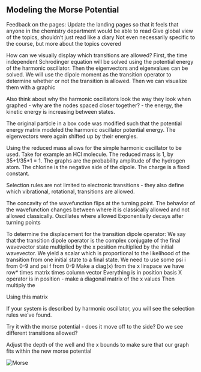 ## Modeling the Morse Potential 
Feedback on the pages: 
Update the landing pages so that it feels that anyone in the chemistry department would be able to read
Give global view of the topics, shouldn’t just read like a diary
Not even necessarily specific to the course, but more about the topics covered 

How can we visually display which transitions are allowed? 
First, the time independent Schrodinger equation will be solved using the potential energy of the harmonic oscillator. Then the eigenvectors and eigenvalues can be solved. 
We will use the dipole moment as the transition operator to determine whether or not the transition is allowed. 
Then we can visualize them with a graphic 

Also think about why the harmonic oscillators look the way they look when graphed - why are the nodes spaced closer together? - the energy, the kinetic energy is increasing between states. 

The original particle in a box code was modified such that the potential energy matrix modeled the harmonic oscillator potential energy. The eigenvectors were again shifted up by their energies. 


Using the reduced mass allows for the simple harmonic oscillator to be used. Take for example an HCl molecule. The reduced mass is 1, by 35+1/35*1 = 1. The graphs are the probability amplitude of the hydrogen atom. The chlorine is the negative side of the dipole. The charge is a fixed constant. 




Selection rules are not limited to electronic transitions - they also define which vibrational, rotational, transitions are allowed. 

The concavity of the wavefunction flips at the turning point. The behavior of the wavefunction changes between where it is classically allowed and not allowed classically. 
Oscillates where allowed
Exponentially decays after turning points


To determine the displacement for the transition dipole operator: 
We say that the transition dipole operator is the complex conjugate of the final wavevector state multiplied by the x position multiplied by the initial wavevector. 
We yield a scalar which is proportional to the likelihood of the transition from one initial state to a final state. 
We need to use some psi i from 0-9 and psi f from 0-9 
Make a diag(x) from the x linspace we have 
row* times matrix times column vector
Everything is in position basis 
X operator is in position - make a diagonal matrix of the x values
Then multiply the 

Using this matrix 

If your system is described by harmonic oscillator, you will see the selection rules we’ve found. 

Try it with the morse potential - does it move off to the side? Do we see different transitions allowed? 

Adjust the depth of the well and the x bounds to make sure that our graph fits within the new morse potential 

![Morse](/unshifted.png)

